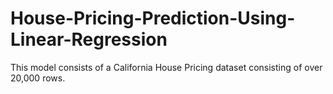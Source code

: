 # House-Pricing-Prediction-Using-Linear-Regression
This model consists of a California House Pricing dataset consisting of over 20,000 rows.
